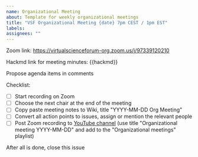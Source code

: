 ```yaml
---
name: Organizational Meeting
about: Template for weekly organizational meetings
title: "VSF Organizational Meeting {date} 7pm CEST / 1pm EST"
labels: 
assignees: ""
---
```


Zoom link:  https://virtualscienceforum-org.zoom.us/j/97339120210

Hackmd link for meeting minutes: {{hackmd}}

Propose agenda items in comments

Checklist:
- [ ] Start recording on Zoom
- [ ] Choose the next chair at the end of the meeting
- [ ] Copy paste meeting notes to Wiki, title "YYYY-MM-DD Org Meeting"
- [ ] Convert all action points to issues, assign or mention the relevant people
- [ ] Post Zoom recording to [YouTube channel](https://www.youtube.com/channel/UCvQEx4iW7u_x3jX742kUZLw) (use title "Organizational meeting YYYY-MM-DD" and add to the "Organizational meetings" playlist)

After all is done, close this issue
